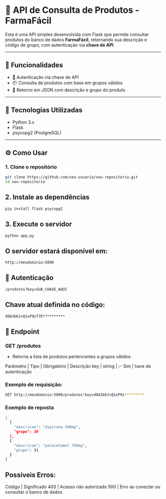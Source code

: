 # 🧪 API de Consulta de Produtos - FarmaFácil

Esta é uma API simples desenvolvida com Flask que permite consultar produtos do banco de dados **FarmaFácil**, retornando sua descrição e código de grupo, com autenticação via **chave de API**.

---

## 📌 Funcionalidades

- 🔐 Autenticação via chave de API
- 📦 Consulta de produtos com base em grupos válidos
- 🧾 Retorno em JSON com descrição e grupo do produto

---

## 🚀 Tecnologias Utilizadas

- Python 3.x
- Flask
- psycopg2 (PostgreSQL)

---

## ⚙️ Como Usar

### 1. Clone o repositório

```bash
git clone https://github.com/seu-usuario/seu-repositorio.git
cd seu-repositorio
```

## 2. Instale as dependências
```bash
pip install flask psycopg2
```
## 3. Execute o servidor
```bash
python app.py
```
## O servidor estará disponível em:
```bash
http://meudominio:5000
```

## 🔐 Autenticação
```bash
/produtos?key=SUA_CHAVE_AQUI
```
## Chave atual definida no código:
```bash
d8A3b6JvQ1xP9zT7E**********
```

## 📨 Endpoint
### GET /produtos
- Retorna a lista de produtos pertencentes a grupos válidos.

Parâmetro | Tipo    | Obrigatório   | Descrição
key       | string  | ✅ Sim       |  have de autenticação

### Exemplo de requisição:
```bash
GET http://meudominio:5000/produtos?key=d8A3b6JvQ1xP9z*********
```

### Exemplo de reposta
```bash
[
  {
    "descricao": "dipirona 500mg",
    "grupo": 30
  },
  {
    "descricao": "paracetamol 750mg",
    "grupo": 31
  }
]
```

## Possíveis Erros:

Código | Significado
403 | Acesso não autorizado
500 | Erro ao conectar ou consultar o banco de dados